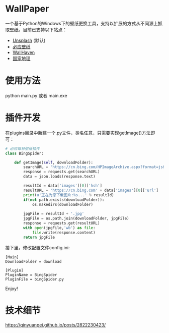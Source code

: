 # WallPaper
一个基于Python的Windows下的壁纸更换工具，支持以扩展的方式从不同源上抓取壁纸。目前已支持以下站点：
* [Unsplash](https://unsplash.com) (默认)
* [必应壁纸](https://cn.bing.com/)
* [WallHaven](https://wallhaven.cc)
* [国家地理](https://www.nationalgeographic.com/photography/photo-of-the-day/2019/10/plane-fuel-pilot-aerial/)

# 使用方法
python main.py 或者 main.exe

# 插件开发
在plugins目录中新建一个.py文件，类名任意，只需要实现getImage()方法即可：

```Python
# 必应每日壁纸插件
class BingSpider:

    def getImage(self, downloadFolder):
        searchURL = 'https://cn.bing.com/HPImageArchive.aspx?format=js&idx=0&n=1&mkt=zh-CN'
        response = requests.get(searchURL)
        data = json.loads(response.text)

        resultId = data['images'][0]['hsh']
        resultURL = 'https://cn.bing.com' + data['images'][0]['url']
        print(u'正在为您下载图片:%s...' % resultId)
        if(not path.exists(downloadFolder)):
            os.makedirs(downloadFolder)
        
        jpgFile = resultId + '.jpg'
        jpgFile = os.path.join(downloadFolder, jpgFile)
        response = requests.get(resultURL)
        with open(jpgFile,'wb') as file:
            file.write(response.content)
        return jpgFile
```

接下里，修改配置文件config.ini:

```
[Main]
DownloadFolder = download

[Plugin]
PluginName = BingSpider
PluginFile = bingSpider.py
```

Enjoy! 

# 技术细节
https://qinyuanpei.github.io/posts/2822230423/


